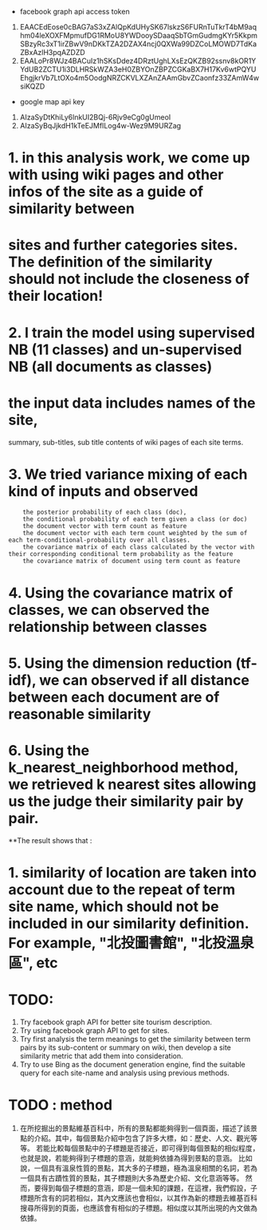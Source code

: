 * facebook graph api access token
1. EAACEdEose0cBAG7aS3xZAlQpKdUHySK67lskzS6FURnTuTkrT4bM9aqhm04leXOXFMpmufDG1RMoU8YWDooySDaaqSbTGmGudmgKYr5KkpmSBzyRc3xT1irZBwV9nDKkTZA2DZAX4ncj0QXWa99DZCoLMOWD7TdKaZBxAzlH3pqAZDZD
2. EAALoPr8WJz4BACuIz1hSKsDdez4DRztUghLXsEzQKZB92ssnv8kOR1YYdUB2ZCTU1i3DLHRSkWZA3eH0ZBYOnZBPZCGKaBX7H17Kv6wtPQYUEhgjkrVb7LtOXo4m5OodgNRZCKVLXZAnZAAmGbvZCaonfz33ZAmW4wsiKQZD
* google map api key
1. AIzaSyDtKhiLy6lnkUI2BQj-6Rjv9eCg0gUmeoI
2. AIzaSyBqJjkdH1kTeEJMfILog4w-Wez9M9URZag

# 1. in this analysis work, we come up with using wiki pages and other infos of the site as a guide of similarity between
# sites and further categories sites. The definition of the similarity should not include the closeness of their location!
# 2. I train the model using supervised NB (11 classes) and un-supervised NB (all documents as classes)
# the input data includes names of the site,
  summary, sub-titles, sub title contents of wiki pages of each site terms.

# 3. We tried variance mixing of each kind of inputs and observed

```
    the posterior probability of each class (doc),
    the conditional probability of each term given a class (or doc)
    the document vector with term count as feature
    the document vector with each term count weighted by the sum of each term-conditional-probability over all classes.
    the covariance matrix of each class calculated by the vector with their corresponding conditional term probability as the feature
    the covariance matrix of document using term count as feature
```

# 4. Using the covariance matrix of classes, we can observed the relationship between classes
# 5. Using the dimension reduction (tf-idf), we can observed if all distance between each document are of reasonable similarity
# 6. Using the k_nearest_neighborhood method, we retrieved k nearest sites allowing us the judge their similarity pair by pair.
**The result shows that :

# 1. similarity of location are taken into account due to the repeat of term site name, which should not be included in our similarity definition. For example, "北投圖書館", "北投溫泉區", etc

# TODO:
1. Try facebook graph API for better site tourism description.
2. Try using facebook graph API to get for sites.
3. Try first analysis the term meanings to get the similarity between term pairs by its sub-content or summary on wiki,
then develop a site similarity metric that add them into consideration.
4. Try to use Bing as the document generation engine, find the suitable query for each site-name and analysis using previous methods.


# TODO : method
1. 在所挖掘出的景點維基百科中，所有的景點都能夠得到一個頁面，描述了該景點的介紹。其中，每個景點介紹中包含了許多大標，如：歷史、人文、觀光等等。
若能比較每個景點中的子標題是否接近，即可得到每個景點的相似程度，也就是說，若能夠得到子標題的意涵，就能夠依據為得到景點的意涵。
比如說，一個具有溫泉性質的景點，其大多的子標題，極為溫泉相關的名詞，若為一個具有古蹟性質的景點，其子標題則大多為歷史介紹、文化意涵等等。
然而，要得到每個子標題的意涵，即是一個未知的課題，在這裡，我們假設，子標題所含有的詞若相似，其內文應該也會相似，以其作為新的標題去維基百科搜尋所得到的頁面，也應該會有相似的子標題。相似度以其所出現的內文做為依據。
